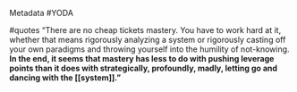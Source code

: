 Metadata 
	#YODA 

#quotes 
“There are no cheap tickets mastery. You have to work hard at it, whether that means rigorously analyzing a system or rigorously casting off your own paradigms and throwing yourself into the humility of not-knowing. **In the end, it seems that mastery has less to do with pushing leverage points than it does with strategically, profoundly, madly, letting go and dancing with the [[system]].”**


